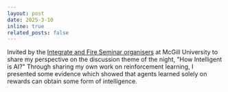 ```yaml
---
layout: post
date: 2025-3-10
inline: true
related_posts: false
---
```


Invited by the <a href='https://www.integrateandfire.com'>Integrate and Fire Seminar organisers</a> at McGill University to share my perspective on the discussion theme of the night, "How Intelligent is AI?"
Through sharing my own work on reinforcement learning, I presented some evidence which showed that agents learned solely on rewards can obtain some form of intelligence.
